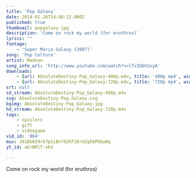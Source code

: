 ```yaml
---
title: 'Pop Galaxy'
date: 2014-01-26T14:48:12.000Z
published: true
thumbnail: popgalaxy.jpg
description: 'Come on rock my world (for eruthros)'
lyrics: ""
footage:
    - 'Super Mario Galaxy (2007)'
song: 'Pop Culture'
artist: Madeon
song_info_url: 'http://www.youtube.com/watch?v=lTx3G6h2xyA'
downloads:
    - {url: AbsoluteDestiny-Pop_Galaxy-480p.m4v, title: '480p mp4', width: 848, height: 480, mimetype: video/mp4}
    - {url: AbsoluteDestiny-Pop_Galaxy-720p.m4v, title: '720p mp4', width: 1280, height: 720, mimetype: video/mp4}
srt: null
sd_stream: AbsoluteDestiny-Pop_Galaxy-480p.m4v
svg: AbsoluteDestiny-Pop_Galaxy.svg
bgimg: AbsoluteDestiny-Pop_Galaxy.jpg
hd_stream: AbsoluteDestiny-Pop_Galaxy-720p.m4v
tags:
    - spoilers
    - gift
    - videogame
vid_id: '064'
mux: J01DG029rb7pSiBnf02hF1DrUZg56PRAyWq
yt_id: aGrNRlT-sK4

---
```

Come on rock my world (for eruthros)